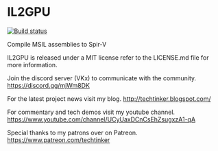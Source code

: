 # IL2GPU

[![Build status](https://ci.appveyor.com/api/projects/status/ywnff0i6o3r2nu1w?svg=true)](https://ci.appveyor.com/project/disks86/il2gpu)

Compile MSIL assemblies to Spir-V

IL2GPU is released under a MIT license refer to the LICENSE.md file for more information.

Join the discord server (VKx) to communicate with the community. https://discord.gg/mjWm8DK

For the latest project news visit my blog. http://techtinker.blogspot.com/

For commentary and tech demos visit my youtube channel. https://www.youtube.com/channel/UCyUaxDCnCsEhZsugxzA1-qA

Special thanks to my patrons over on Patreon. https://www.patreon.com/techtinker
